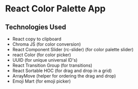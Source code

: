 # React Color Palette App

## Technologies Used

- React copy to clipboard
- Chroma JS (for color conversion)
- React Component Slider (rc-slider) (for color palette slider)
- react Color (for color picker)
- UUID (for unique universal ID's)
- React Transition Group (for transitions)
- React Sortable HOC (for drag and drop in a grid)
- ArrayMove (helper for ordering the drag and drop)
- Emoji Mart (for emoji picker)